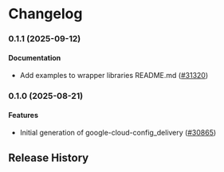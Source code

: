 # Changelog

### 0.1.1 (2025-09-12)

#### Documentation

* Add examples to wrapper libraries README.md ([#31320](https://github.com/googleapis/google-cloud-ruby/issues/31320)) 

### 0.1.0 (2025-08-21)

#### Features

* Initial generation of google-cloud-config_delivery ([#30865](https://github.com/googleapis/google-cloud-ruby/issues/30865)) 

## Release History

